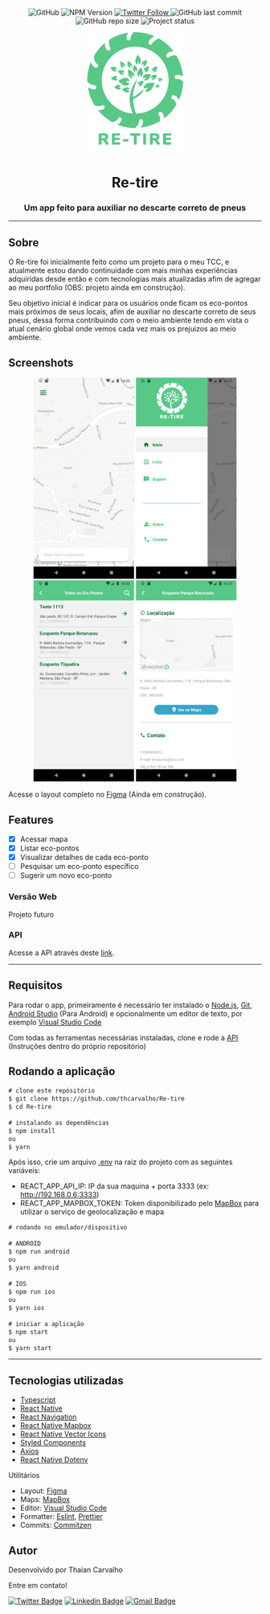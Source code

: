 <p align="center">
  <img alt="GitHub" src="https://img.shields.io/github/license/thcarvalho/Re-tire">
  <img alt="NPM Version" src="https://img.shields.io/badge/npm-6.14.8-red">
  <a href="https://twitter.com/thaian_carvalho">
    <img alt="Twitter Follow" src="https://img.shields.io/twitter/follow/thaian_carvalho?style=social">
  <a>    
  <img alt="GitHub last commit" src="https://img.shields.io/github/last-commit/thcarvalho/Re-tire">
  <img alt="GitHub repo size" src="https://img.shields.io/github/repo-size/thcarvalho/Re-tire">
  <img alt="Project status" src="https://img.shields.io/badge/status-development-blue">
</p>

<p align="center">
  <img alt="Logo" src="./github/assets/logo.png">
  <h1 align="center">Re-tire</h1>
  <h3 align="center">Um app feito para auxiliar no descarte correto de pneus</h3>
</p>


---

## Sobre

O Re-tire foi inicialmente feito como um projeto para o meu TCC, e atualmente estou dando continuidade com mais minhas experiências adquiridas desde então e com tecnologias mais atualizadas afim de agregar ao meu portfolio (OBS: projeto ainda em construção).

Seu objetivo inicial é indicar para os usuários onde ficam os eco-pontos mais próximos de seus locais, afim de auxiliar no descarte correto de seus pneus, dessa forma contribuindo com o meio ambiente tendo em vista o atual cenário global onde vemos cada vez mais os prejuizos ao meio ambiente.

## Screenshots
<p align="center">
  <img alt="map" src="./github/screenshots/map.png" width="200px">
  <img alt="drawer" src="./github/screenshots/drawer.png" width="200px">
  <img alt="list" src="./github/screenshots/list.png" width="200px">
  <img alt="details" src="./github/screenshots/details.png" width="200px">
</p>

Acesse o layout completo no [Figma](https://www.figma.com/file/Ki4aM1OaqvQ5oJpsgcDpL5/Re-Tire-Mobile?node-id=0%3A1) (Ainda em construção).

## Features

- [x] Acessar mapa
- [x] Listar eco-pontos
- [x] Visualizar detalhes de cada eco-ponto
- [ ] Pesquisar um eco-ponto específico
- [ ] Sugerir um novo eco-ponto

### Versão Web

Projeto futuro

### API

Acesse a API através deste [link](https://github.com/thcarvalho/api-retire).

---

## Requisitos

Para rodar o app, primeiramente é necessário ter instalado o [Node.js](https://nodejs.org/en/), [Git](https://git-scm.com/), [Android Studio](https://developer.android.com/studio) (Para Android) e opcionalmente um editor de texto, por exemplo [Visual Studio Code](https://code.visualstudio.com/)

Com todas as ferramentas necessárias instaladas, clone e rode a [API](https://github.com/thcarvalho/api-retire) (Instruções dentro do próprio repositório)


## Rodando a aplicação

```
# clone este repósitório
$ git clone https://github.com/thcarvalho/Re-tire
$ cd Re-tire

# instalando as dependências
$ npm install
ou
$ yarn
```

Após isso, crie um arquivo [.env](https://www.npmjs.com/package/dotenv) na raiz do projeto com as seguintes variáveis:

- REACT_APP_API_IP: IP da sua maquina + porta 3333 (ex: http://192.168.0.6:3333)
- REACT_APP_MAPBOX_TOKEN: Token disponibilizado pelo [MapBox](https://www.mapbox.com/) para utilizar o serviço de geolocalização e mapa

```
# rodando no emulador/dispositivo

# ANDROID
$ npm run android 
ou
$ yarn android

# IOS
$ npm run ios 
ou
$ yarn ios

# iniciar a aplicação
$ npm start
ou
$ yarn start
```

---

## Tecnologias utilizadas

- [Typescript](https://www.typescriptlang.org/)
- [React Native](https://reactnative.dev/)
- [React Navigation](https://reactnavigation.org/)
- [React Native Mapbox](https://github.com/react-native-mapbox-gl/maps)
- [React Native Vector Icons](https://github.com/oblador/react-native-vector-icons)
- [Styled Components](https://styled-components.com/)
- [Axios](https://github.com/axios/axios)
- [React Native Dotenv](https://www.npmjs.com/package/react-native-dotenv)

Utilitários

- Layout: [Figma](https://www.figma.com/)
- Maps: [MapBox](https://www.mapbox.com/)
- Editor: [Visual Studio Code](https://code.visualstudio.com/)
- Formatter: [Eslint](https://eslint.org/), [Prettier](https://prettier.io/)
- Commits: [Commitzen](https://github.com/commitizen/cz-cli)

## Autor

Desenvolvido por Thaian Carvalho

Entre em contato!

[![Twitter Badge](https://img.shields.io/badge/-@thaian_carvalho-1ca0f1?style=flat-square&labelColor=1ca0f1&logo=twitter&logoColor=white&link=https://twitter.com/thaian_carvalho)](https://twitter.com/thaian_carvalho) 
[![Linkedin Badge](https://img.shields.io/badge/-Thaian-blue?style=flat-square&logo=Linkedin&logoColor=white&link=https://www.linkedin.com/in/thaian-carvalho-033753178/)](https://www.linkedin.com/in/thaian-carvalho-033753178/) 
[![Gmail Badge](https://img.shields.io/badge/-th29.br@gmail.com-c14438?style=flat-square&logo=Gmail&logoColor=white&link=mailto:th29.br@gmail.com)](mailto:th29.br@gmail.com)
